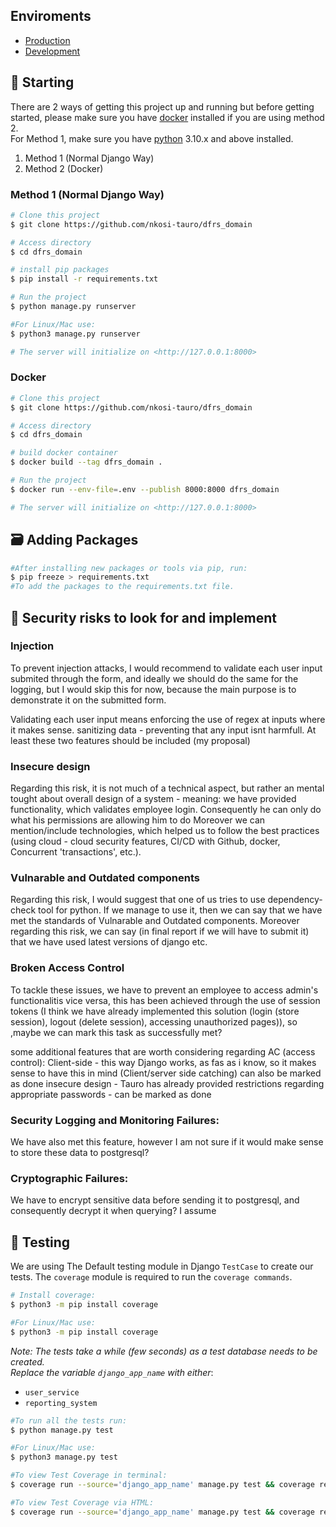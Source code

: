 
## Enviroments
- [Production](https://dfrsdomain-production.up.railway.app/)  
- [Development](https://dfrsdomain-dev.up.railway.app/)

## :checkered_flag: Starting ##
There are 2 ways of getting this project up and running but before getting started, please make sure you have [docker](https://www.docker.com/) installed if you are using method 2.   
For Method 1, make sure you have [python](https://www.python.org/) 3.10.x and above installed.  

1. Method 1 (Normal Django Way)
2. Method 2 (Docker)


### Method 1 (Normal Django Way)

```bash
# Clone this project
$ git clone https://github.com/nkosi-tauro/dfrs_domain

# Access directory
$ cd dfrs_domain

# install pip packages
$ pip install -r requirements.txt

# Run the project
$ python manage.py runserver

#For Linux/Mac use:
$ python3 manage.py runserver

# The server will initialize on <http://127.0.0.1:8000>
```

### Docker 

```bash
# Clone this project
$ git clone https://github.com/nkosi-tauro/dfrs_domain

# Access directory
$ cd dfrs_domain

# build docker container
$ docker build --tag dfrs_domain .

# Run the project
$ docker run --env-file=.env --publish 8000:8000 dfrs_domain

# The server will initialize on <http://127.0.0.1:8000>
```

## 🗃️ Adding Packages

```bash
#After installing new packages or tools via pip, run:
$ pip freeze > requirements.txt
#To add the packages to the requirements.txt file.
```


## 🔐 Security risks to look for and implement

### Injection
To prevent injection attacks, I would recommend to validate each user input submited through the form, and ideally we should do the same for the logging, but I would skip this for now, because the main purpose is to demonstrate it on the submitted form.

Validating each user input means enforcing the use of regex at inputs where it makes sense.
sanitizing data - preventing that any input isnt harmfull.
At least these two features should be included (my proposal)

### Insecure design
Regarding this risk, it is not much of a technical aspect, but rather an mental tought about overall design of a system - meaning:
we have provided functionality, which validates employee login. Consequently he can only do what his permissions are allowing him to do
Moreover we can mention/include technologies, which helped us to follow the best practices (using cloud - cloud security features, CI/CD with Github, docker,  Concurrent 'transactions', etc.).

### Vulnarable and Outdated components
Regarding this risk, I would suggest that one of us tries to use dependency-check tool for python. If we manage to use it, then we can say that we have met the standards of Vulnarable and Outdated components. Moreover regarding this risk, we can say (in final report if we will have to submit it) that we have used latest versions of django etc.

### Broken Access Control
To tackle these issues, we have to prevent an employee to access admin's functionalitis vice versa, this has been achieved through the use of session tokens (I think we have already implemented this solution (login (store session), logout (delete session), accessing unauthorized pages)), so ,maybe we can mark this task as successfully met?

some additional features that are worth considering regarding AC (access control):
Client-side - this way Django works, as fas as i know, so it makes sense to have this in mind (Client/server side catching) can also be marked as done
insecure design - Tauro has already provided restrictions regarding appropriate passwords - can be marked as done

### Security Logging and Monitoring Failures:
We have also met this feature, however I am not sure if it would make sense to store these data to postgresql?

### Cryptographic Failures:
We have to encrypt sensitive data before sending it to postgresql, and consequently decrypt it when querying? I assume


## :test_tube: Testing

We are using The Default testing module in Django `TestCase` to create our tests.
The `coverage` module is required to run the `coverage commands`.
```bash
# Install coverage:
$ python3 -m pip install coverage

#For Linux/Mac use:
$ python3 -m pip install coverage

```

*Note: The tests take a while (few seconds) as a test database needs to be created.*  
*Replace the variable `django_app_name` with either*:
- `user_service`
- `reporting_system`

```bash
#To run all the tests run:
$ python manage.py test

#For Linux/Mac use:
$ python3 manage.py test

#To view Test Coverage in terminal:
$ coverage run --source='django_app_name' manage.py test && coverage report

#To view Test Coverage via HTML:
$ coverage run --source='django_app_name' manage.py test && coverage report && coverage html

```